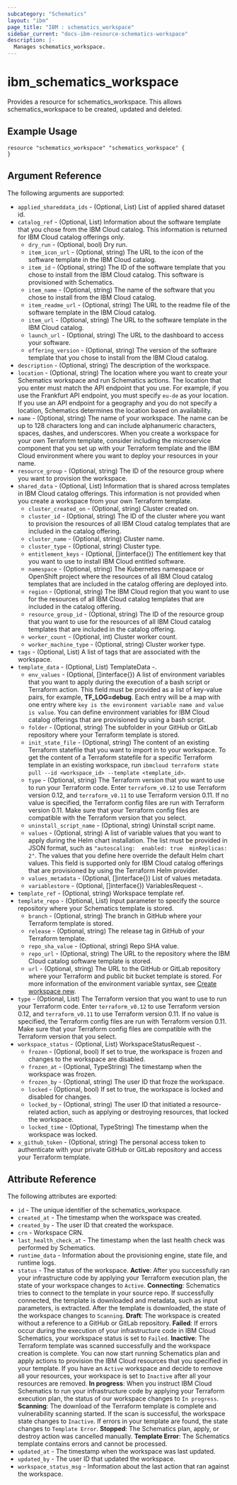 ```yaml
---
subcategory: "Schematics"
layout: "ibm"
page_title: "IBM : schematics_workspace"
sidebar_current: "docs-ibm-resource-schematics-workspace"
description: |-
  Manages schematics_workspace.
---
```


# ibm\_schematics_workspace

Provides a resource for schematics_workspace. This allows schematics_workspace to be created, updated and deleted.

## Example Usage

```hcl
resource "schematics_workspace" "schematics_workspace" {
}
```

## Argument Reference

The following arguments are supported:

* `applied_shareddata_ids` - (Optional, List) List of applied shared dataset id.
* `catalog_ref` - (Optional, List) Information about the software template that you chose from the IBM Cloud catalog. This information is returned for IBM Cloud catalog offerings only.
  * `dry_run` - (Optional, bool) Dry run.
  * `item_icon_url` - (Optional, string) The URL to the icon of the software template in the IBM Cloud catalog.
  * `item_id` - (Optional, string) The ID of the software template that you chose to install from the IBM Cloud catalog. This software is provisioned with Schematics.
  * `item_name` - (Optional, string) The name of the software that you chose to install from the IBM Cloud catalog.
  * `item_readme_url` - (Optional, string) The URL to the readme file of the software template in the IBM Cloud catalog.
  * `item_url` - (Optional, string) The URL to the software template in the IBM Cloud catalog.
  * `launch_url` - (Optional, string) The URL to the dashboard to access your software.
  * `offering_version` - (Optional, string) The version of the software template that you chose to install from the IBM Cloud catalog.
* `description` - (Optional, string) The description of the workspace.
* `location` - (Optional, string) The location where you want to create your Schematics workspace and run Schematics actions. The location that you enter must match the API endpoint that you use. For example, if you use the Frankfurt API endpoint, you must specify `eu-de` as your location. If you use an API endpoint for a geography and you do not specify a location, Schematics determines the location based on availability.
* `name` - (Optional, string) The name of your workspace. The name can be up to 128 characters long and can include alphanumeric characters, spaces, dashes, and underscores. When you create a workspace for your own Terraform template, consider including the microservice component that you set up with your Terraform template and the IBM Cloud environment where you want to deploy your resources in your name.
* `resource_group` - (Optional, string) The ID of the resource group where you want to provision the workspace.
* `shared_data` - (Optional, List) Information that is shared across templates in IBM Cloud catalog offerings. This information is not provided when you create a workspace from your own Terraform template.
  * `cluster_created_on` - (Optional, string) Cluster created on.
  * `cluster_id` - (Optional, string) The ID of the cluster where you want to provision the resources of all IBM Cloud catalog templates that are included in the catalog offering.
  * `cluster_name` - (Optional, string) Cluster name.
  * `cluster_type` - (Optional, string) Cluster type.
  * `entitlement_keys` - (Optional, []interface{}) The entitlement key that you want to use to install IBM Cloud entitled software.
  * `namespace` - (Optional, string) The Kubernetes namespace or OpenShift project where the resources of all IBM Cloud catalog templates that are included in the catalog offering are deployed into.
  * `region` - (Optional, string) The IBM Cloud region that you want to use for the resources of all IBM Cloud catalog templates that are included in the catalog offering.
  * `resource_group_id` - (Optional, string) The ID of the resource group that you want to use for the resources of all IBM Cloud catalog templates that are included in the catalog offering.
  * `worker_count` - (Optional, int) Cluster worker count.
  * `worker_machine_type` - (Optional, string) Cluster worker type.
* `tags` - (Optional, List) A list of tags that are associated with the workspace.
* `template_data` - (Optional, List) TemplateData -.
  * `env_values` - (Optional, []interface{}) A list of environment variables that you want to apply during the execution of a bash script or Terraform action. This field must be provided as a list of key-value pairs, for example, **TF_LOG=debug**. Each entry will be a map with one entry where `key is the environment variable name and value is value`. You can define environment variables for IBM Cloud catalog offerings that are provisioned by using a bash script.
  * `folder` - (Optional, string) The subfolder in your GitHub or GitLab repository where your Terraform template is stored.
  * `init_state_file` - (Optional, string) The content of an existing Terraform statefile that you want to import in to your workspace. To get the content of a Terraform statefile for a specific Terraform template in an existing workspace, run `ibmcloud terraform state pull --id <workspace_id> --template <template_id>`.
  * `type` - (Optional, string) The Terraform version that you want to use to run your Terraform code. Enter `terraform_v0.12` to use Terraform version 0.12, and `terraform_v0.11` to use Terraform version 0.11. If no value is specified, the Terraform config files are run with Terraform version 0.11. Make sure that your Terraform config files are compatible with the Terraform version that you select.
  * `uninstall_script_name` - (Optional, string) Uninstall script name.
  * `values` - (Optional, string) A list of variable values that you want to apply during the Helm chart installation. The list must be provided in JSON format, such as `"autoscaling:  enabled: true  minReplicas: 2"`. The values that you define here override the default Helm chart values. This field is supported only for IBM Cloud catalog offerings that are provisioned by using the Terraform Helm provider.
  * `values_metadata` - (Optional, []interface{}) List of values metadata.
  * `variablestore` - (Optional, []interface{}) VariablesRequest -.
* `template_ref` - (Optional, string) Workspace template ref.
* `template_repo` - (Optional, List) Input parameter to specify the source repository where your Schematics template is stored.
  * `branch` - (Optional, string) The branch in GitHub where your Terraform template is stored.
  * `release` - (Optional, string) The release tag in GitHub of your Terraform template.
  * `repo_sha_value` - (Optional, string) Repo SHA value.
  * `repo_url` - (Optional, string) The URL to the repository where the IBM Cloud catalog software template is stored.
  * `url` - (Optional, string) The URL to the GitHub or GitLab repository where your Terraform and public bit bucket template is stored. For more information of the environment variable syntax, see [Create workspace new](/docs/schematics?topic=schematics-schematics-cli-reference#schematics-workspace-new).
* `type` - (Optional, List) The Terraform version that you want to use to run your Terraform code. Enter `terraform_v0.12` to use Terraform version 0.12, and `terraform_v0.11` to use Terraform version 0.11. If no value is specified, the Terraform config files are run with Terraform version 0.11. Make sure that your Terraform config files are compatible with the Terraform version that you select.
* `workspace_status` - (Optional, List) WorkspaceStatusRequest -.
  * `frozen` - (Optional, bool) If set to true, the workspace is frozen and changes to the workspace are disabled.
  * `frozen_at` - (Optional, TypeString) The timestamp when the workspace was frozen.
  * `frozen_by` - (Optional, string) The user ID that froze the workspace.
  * `locked` - (Optional, bool) If set to true, the workspace is locked and disabled for changes.
  * `locked_by` - (Optional, string) The user ID that initiated a resource-related action, such as applying or destroying resources, that locked the workspace.
  * `locked_time` - (Optional, TypeString) The timestamp when the workspace was locked.
* `x_github_token` - (Optional, string) The personal access token to authenticate with your private GitHub or GitLab repository and access your Terraform template.

## Attribute Reference

The following attributes are exported:

* `id` - The unique identifier of the schematics_workspace.
* `created_at` - The timestamp when the workspace was created.
* `created_by` - The user ID that created the workspace.
* `crn` - Workspace CRN.
* `last_health_check_at` - The timestamp when the last health check was performed by Schematics.
* `runtime_data` - Information about the provisioning engine, state file, and runtime logs.
* `status` - The status of the workspace.  **Active**: After you successfully ran your infrastructure code by applying your Terraform execution plan, the state of your workspace changes to `Active`.  **Connecting**: Schematics tries to connect to the template in your source repo. If successfully connected, the template is downloaded and metadata, such as input parameters, is extracted. After the template is downloaded, the state of the workspace changes to `Scanning`.  **Draft**: The workspace is created without a reference to a GitHub or GitLab repository.  **Failed**: If errors occur during the execution of your infrastructure code in IBM Cloud Schematics, your workspace status is set to `Failed`.  **Inactive**: The Terraform template was scanned successfully and the workspace creation is complete. You can now start running Schematics plan and apply actions to provision the IBM Cloud resources that you specified in your template. If you have an `Active` workspace and decide to remove all your resources, your workspace is set to `Inactive` after all your resources are removed.  **In progress**: When you instruct IBM Cloud Schematics to run your infrastructure code by applying your Terraform execution plan, the status of our workspace changes to `In progress`.  **Scanning**: The download of the Terraform template is complete and vulnerability scanning started. If the scan is successful, the workspace state changes to `Inactive`. If errors in your template are found, the state changes to `Template Error`.  **Stopped**: The Schematics plan, apply, or destroy action was cancelled manually.  **Template Error**: The Schematics template contains errors and cannot be processed.
* `updated_at` - The timestamp when the workspace was last updated.
* `updated_by` - The user ID that updated the workspace.
* `workspace_status_msg` - Information about the last action that ran against the workspace.
